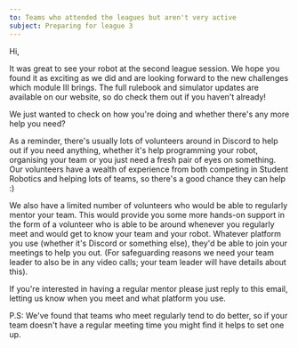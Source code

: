 ```yaml
---
to: Teams who attended the leagues but aren't very active
subject: Preparing for league 3
---
```


Hi,

It was great to see your robot at the second league session. We hope you found
it as exciting as we did and are looking forward to the new challenges which
module Ⅲ brings. The full rulebook and simulator updates are available on our
website, so do check them out if you haven't already!

We just wanted to check on how you're doing and whether there's any more help
you need?

As a reminder, there's usually lots of volunteers around in Discord to help out
if you need anything, whether it's help programming your robot, organising your
team or you just need a fresh pair of eyes on something. Our volunteers have a
wealth of experience from both competing in Student Robotics and helping lots of
teams, so there's a good chance they can help :)

We also have a limited number of volunteers who would be able to regularly
mentor your team. This would provide you some more hands-on support in the form
of a volunteer who is able to be around whenever you regularly meet and would
get to know your team and your robot. Whatever platform you use (whether it's
Discord or something else), they'd be able to join your meetings to help you
out. (For safeguarding reasons we need your team leader to also be in any video
calls; your team leader will have details about this).

If you're interested in having a regular mentor please just reply to this
email, letting us know when you meet and what platform you use.

P.S: We've found that teams who meet regularly tend to do better, so if your
team doesn't have a regular meeting time you might find it helps to set one up.

